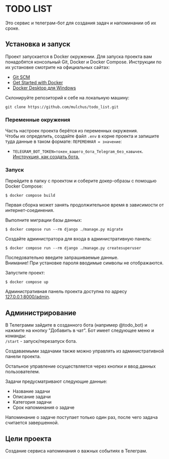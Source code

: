 # TODO LIST

Это сервис и телеграм-бот для создания задач и напоминании об их сроке.


## Установка и запуск

Проект запускается в Docker окружении. Для запуска проекта вам понадобятся консольный Git, Docker и Docker Compose. 
Инструкции по их установке смотрите на официальных сайтах:
- [Git SCM](https://git-scm.com/)
- [Get Started with Docker](https://www.docker.com/get-started/)
- [Docker Desktop для Windows](https://www.docker.com/products/docker-desktop/)

Склонируйте репозиторий к себе на локальную машину:
```shell
git clone https://github.com/mulchus/todo_list.git
```

### Переменные окружения

Часть настроек проекта берётся из переменных окружения.  
Чтобы их определить, создайте файл `.env` в корне проекта и запишите туда данные в таком формате: `ПЕРЕМЕННАЯ = значение`:  
- `TELEGRAM_BOT_TOKEN=токен_вашего_бота_Telegram_без_кавычек`. [Инструкция, как создать бота.](https://core.telegram.org/bots/features#botfather)

### Запуск

Перейдите в папку с проектом и соберите докер-образы с помощью Docker Сompose:

```shell
$ docker compose build
```
Первая сборка может занять продолжительное время в зависимости от интернет-соединения.

Выполните миграции базы данных:

```shell
$ docker compose run --rm django ./manage.py migrate
```

Создайте администратора для входа в административную панель:

```shell
$ docker compose run --rm django ./manage.py createsuperuser
```
Последовательно введите запрашиваемые данные.  
Внимание! При установке пароля вводимые символы не отображаются. 

Запустите проект:

```shell
$ docker compose up
```

Административная панель проекта доступна по адресу [127.0.0.1:8000/admin](http://127.0.0.1:8000/admin).


## Администрирование

В Телеграмм зайдите в созданного бота (например @todo_bot) и нажмите на кнопку "Добавить в чат".
Бот имеет следующее меню и команды:  
 `/start` - запуск/перезапуск бота. 

Создаваемыми задачами также можно управлять из административной панели проекта.

Остальное управление осуществляется через кнопки и ввод данных пользователем.

Задачи предусматривают следующие данные:
- Название задачи
- Описание задачи
- Категория задачи
- Срок напоминания о задаче

Напоминание о задаче поступает только один раз, после чего задача считается завершенной.


## Цели проекта

Создание сервиса напоминания о важных событиях в Телеграм.
